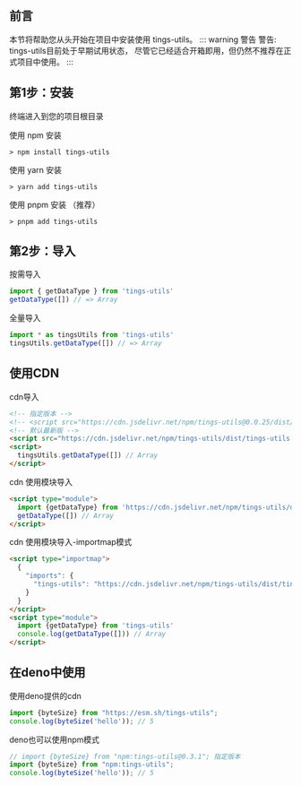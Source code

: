 ## 前言
本节将帮助您从头开始在项目中安装使用 tings-utils。
::: warning 警告
警告: tings-utils目前处于早期试用状态， 尽管它已经适合开箱即用，但仍然不推荐在正式项目中使用。
:::

## 第1步：安装
终端进入到您的项目根目录

使用 npm 安装
```shell
> npm install tings-utils
```

使用 yarn 安装
```shell
> yarn add tings-utils
```

使用 pnpm 安装 （推荐）
```shell
> pnpm add tings-utils
```

## 第2步：导入
按需导入
```ts
import { getDataType } from 'tings-utils'
getDataType([]) // => Array
```
全量导入
```ts
import * as tingsUtils from 'tings-utils'
tingsUtils.getDataType([]) // => Array
```
## 使用CDN
cdn导入
```html
<!-- 指定版本 -->
<!-- <script src="https://cdn.jsdelivr.net/npm/tings-utils@0.0.25/dist/tings-utils.umd.min.js"></script> -->
<!-- 默认最新版 -->
<script src="https://cdn.jsdelivr.net/npm/tings-utils/dist/tings-utils.umd.min.js"></script>
<script>
  tingsUtils.getDataType([]) // Array
</script>
```
cdn 使用模块导入
```html
<script type="module">
  import {getDataType} from 'https://cdn.jsdelivr.net/npm/tings-utils/dist/tings-utils.es.min.js'
  getDataType([]) // Array
</script>
```
cdn 使用模块导入-importmap模式
```html
<script type="importmap">
  {
    "imports": {
      "tings-utils": "https://cdn.jsdelivr.net/npm/tings-utils/dist/tings-utils.es.min.js"
    }
  }
</script>
<script type="module">
  import {getDataType} from 'tings-utils'
  console.log(getDataType([])) // Array
</script>
```

## 在deno中使用
使用deno提供的cdn
```ts
import {byteSize} from "https://esm.sh/tings-utils";
console.log(byteSize('hello')); // 5
```
deno也可以使用npm模式
```ts
// import {byteSize} from "npm:tings-utils@0.3.1"; 指定版本
import {byteSize} from "npm:tings-utils";
console.log(byteSize('hello')); // 5
```